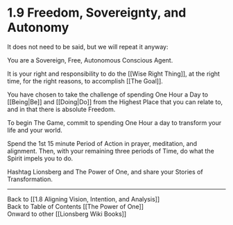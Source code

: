 # 1.9 Freedom, Sovereignty, and Autonomy

It does not need to be said, but we will repeat it anyway: 

You are a Sovereign, Free, Autonomous Conscious Agent. 

It is your right and responsibility to do the [[Wise Right Thing]], at the right time, for the right reasons, to accomplish [[The Goal]]. 

You have chosen to take the challenge of spending One Hour a Day to [[Being|Be]] and [[Doing|Do]] from the Highest Place that you can relate to, and in that there is absolute Freedom. 

To begin The Game, commit to spending One Hour a day to transform your life and your world. 

Spend the 1st 15 minute Period of Action in prayer, meditation, and alignment. Then, with your remaining three periods of Time, do what the Spirit impels you to do. 

Hashtag Lionsberg and The Power of One, and share your Stories of Transformation. 

____
Back to [[1.8 Aligning Vision, Intention, and Analysis]]    
Back to Table of Contents [[The Power of One]]   
Onward to other [[Lionsberg Wiki Books]]   